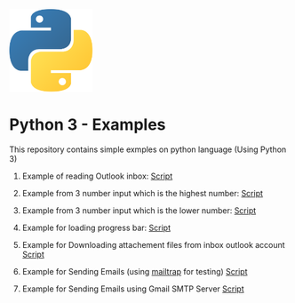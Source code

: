 <img src="./images/python_logo.png" width=150>

# Python 3 - Examples


This repository contains simple exmples on python language (Using Python 3)

1. Example of reading Outlook inbox: [Script](./read_email.py)

2. Example from 3 number input which is the highest number: [Script](./maxnumber.py)

3. Example from 3 number input which is the lower number: [Script](./minnumber.py)

4. Example for loading progress bar: [Script](./progress_bar.py)

5. Example for Downloading attachement files from inbox outlook account [Script](./download_email_v1.py)

6. Example for Sending Emails (using [mailtrap](https://mailtrap.io) for testing) [Script](./send_email_smtp.py)

7. Example for Sending Emails using Gmail SMTP Server [Script](./send_email_smtp_gmail_account.py)
